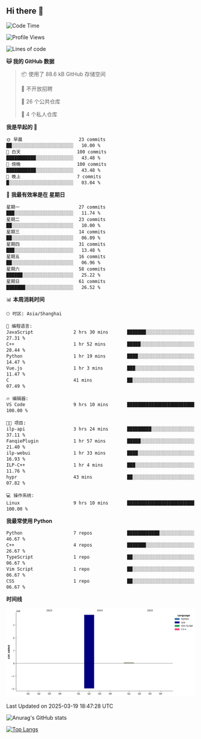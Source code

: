 ## Hi there 👋

<!--
**ZeroMapleQvQ/ZeroMapleQvQ** is a ✨ _special_ ✨ repository because its `README.md` (this file) appears on your GitHub profile.

Here are some ideas to get you started:

- 🔭 I’m currently working on ...
- 🌱 I’m currently learning ...
- 👯 I’m looking to collaborate on ...
- 🤔 I’m looking for help with ...
- 💬 Ask me about ...
- 📫 How to reach me: ...
- 😄 Pronouns: ...
- ⚡ Fun fact: ...
-->

<!--START_SECTION:waka-->
![Code Time](http://img.shields.io/badge/Code%20Time-50%20hrs%206%20mins-blue)

![Profile Views](http://img.shields.io/badge/%E4%B8%AA%E4%BA%BA%E8%B5%84%E6%96%99%E8%A7%82%E7%9C%8B%E6%AC%A1%E6%95%B0-0-blue)

![Lines of code](https://img.shields.io/badge/%E4%BB%8E%E3%80%8CHello%20World%E3%80%8D%E8%B5%B7%E6%88%91%E5%B7%B2%E7%BB%8F%E5%86%99%E4%BA%86-3.9%20million%20%E8%A1%8C%E4%BB%A3%E7%A0%81-blue)

**🐱 我的 GitHub 数据** 

> 📦  使用了 88.6 kB GitHub 存储空间 
 > 
> 🚫 不开放招聘
 > 
> 📜 26 个公共仓库 
 > 
> 🔑 4 个私人仓库 
 > 
**我是早起的 🐤** 

```text
🌞 早晨                     23 commits          ██░░░░░░░░░░░░░░░░░░░░░░░   10.00 % 
🌆 白天                     100 commits         ███████████░░░░░░░░░░░░░░   43.48 % 
🌃 傍晚                     100 commits         ███████████░░░░░░░░░░░░░░   43.48 % 
🌙 晚上                     7 commits           █░░░░░░░░░░░░░░░░░░░░░░░░   03.04 % 
```
📅 **我最有效率是在 星期日** 

```text
星期一                      27 commits          ███░░░░░░░░░░░░░░░░░░░░░░   11.74 % 
星期二                      23 commits          ██░░░░░░░░░░░░░░░░░░░░░░░   10.00 % 
星期三                      14 commits          ██░░░░░░░░░░░░░░░░░░░░░░░   06.09 % 
星期四                      31 commits          ███░░░░░░░░░░░░░░░░░░░░░░   13.48 % 
星期五                      16 commits          ██░░░░░░░░░░░░░░░░░░░░░░░   06.96 % 
星期六                      58 commits          ██████░░░░░░░░░░░░░░░░░░░   25.22 % 
星期日                      61 commits          ███████░░░░░░░░░░░░░░░░░░   26.52 % 
```


📊 **本周消耗时间** 

```text
🕑︎ 时区: Asia/Shanghai

💬 编程语言: 
JavaScript               2 hrs 30 mins       ███████░░░░░░░░░░░░░░░░░░   27.31 % 
C++                      1 hr 52 mins        █████░░░░░░░░░░░░░░░░░░░░   20.44 % 
Python                   1 hr 19 mins        ████░░░░░░░░░░░░░░░░░░░░░   14.47 % 
Vue.js                   1 hr 3 mins         ███░░░░░░░░░░░░░░░░░░░░░░   11.47 % 
C                        41 mins             ██░░░░░░░░░░░░░░░░░░░░░░░   07.49 % 

🔥 编辑器: 
VS Code                  9 hrs 10 mins       █████████████████████████   100.00 % 

🐱‍💻 项目: 
ilp-api                  3 hrs 24 mins       █████████░░░░░░░░░░░░░░░░   37.11 % 
FanqiePlugin             1 hr 57 mins        █████░░░░░░░░░░░░░░░░░░░░   21.40 % 
ilp-webui                1 hr 33 mins        ████░░░░░░░░░░░░░░░░░░░░░   16.93 % 
ILP-C++                  1 hr 4 mins         ███░░░░░░░░░░░░░░░░░░░░░░   11.76 % 
hypr                     43 mins             ██░░░░░░░░░░░░░░░░░░░░░░░   07.82 % 

💻 操作系统: 
Linux                    9 hrs 10 mins       █████████████████████████   100.00 % 
```

**我最常使用 Python** 

```text
Python                   7 repos             ████████████░░░░░░░░░░░░░   46.67 % 
C++                      4 repos             ███████░░░░░░░░░░░░░░░░░░   26.67 % 
TypeScript               1 repo              ██░░░░░░░░░░░░░░░░░░░░░░░   06.67 % 
Vim Script               1 repo              ██░░░░░░░░░░░░░░░░░░░░░░░   06.67 % 
CSS                      1 repo              ██░░░░░░░░░░░░░░░░░░░░░░░   06.67 % 
```



**时间线**

![Lines of Code chart](https://raw.githubusercontent.com/bkctwy/bkctwy/main/assets/bar_graph.png)


 Last Updated on 2025-03-19 18:47:28 UTC
<!--END_SECTION:waka-->


![Anurag's GitHub stats](https://grs.bkctwy.tech/api?username=bkctwy&theme=dracula&show_icons=true)


[![Top Langs](https://grs.bkctwy.tech/api/top-langs/?username=bkctwy&layout=compact&theme=dracula)](https://github.com/anuraghazra/github-readme-stats)
